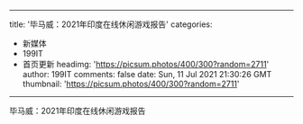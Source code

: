 
---
title: '毕马威：2021年印度在线休闲游戏报告'
categories: 
 - 新媒体
 - 199IT
 - 首页更新
headimg: 'https://picsum.photos/400/300?random=2711'
author: 199IT
comments: false
date: Sun, 11 Jul 2021 21:30:26 GMT
thumbnail: 'https://picsum.photos/400/300?random=2711'
---

<div>   
毕马威：2021年印度在线休闲游戏报告  
</div>
            